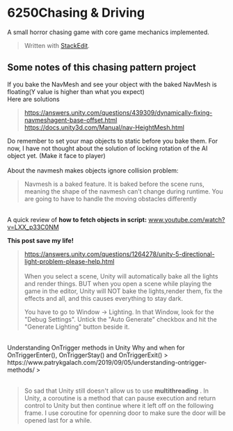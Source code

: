 # 6250Chasing & Driving
A small horror chasing game with core game mechanics implemented. 



> Written with [StackEdit](https://stackedit.io/).
## Some notes of this chasing pattern project

 If you bake the NavMesh and see your object with the baked NavMesh is floating(Y value is higher than what you expect)
 <br> Here are solutions<br> 
> https://answers.unity.com/questions/439309/dynamically-fixing-navmeshagent-base-offset.html<br>
> https://docs.unity3d.com/Manual/nav-HeightMesh.html 

Do remember to set your map objects to static before you bake them.  For now, I have not thought about the solution of locking rotation of the AI object yet. (Make it face to player)<br><br>
About the navmesh makes objects ignore collision problem:<br>
>Navmesh is a baked feature. It is baked before the scene runs, meaning the shape of the navmesh can't change during runtime. You are going to have to handle the moving obstacles differently

 <br>A quick review of **how to fetch objects in script:** www.youtube.com/watch?v=LXX_p33C0NM

**This post save my life!** 
>https://answers.unity.com/questions/1264278/unity-5-directional-light-problem-please-help.html
 <br><br>
> When you select a scene, Unity will automatically bake all the lights
> and render things. BUT when you open a scene while playing the game in
> the editor, Unity will NOT bake the lights,render them, fix the
> effects and all, and this causes everything to stay dark.
> 
> You have to go to Window -> Lighting. In that Window, look for the
> "Debug Settings". Untick the "Auto Generate" checkbox and hit the
> "Generate Lighting" button beside it.


<br>
Understanding OnTrigger methods in Unity Why and when for OnTriggerEnter(), OnTriggerStay() and OnTriggerExit()
> https://www.patrykgalach.com/2019/09/05/understanding-ontrigger-methods/ 
> 
 <br><br>
 
> So sad that Unity still doesn't allow us to use **multithreading** .
> In Unity, a coroutine is a method that can pause execution and return
> control to Unity but then continue where it left off on the following
> frame. I use coroutine for openning door to make sure the door will be opened last for a while. 
